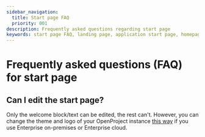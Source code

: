 ```yaml
---
sidebar_navigation:
  title: Start page FAQ
  priority: 001
description: Frequently asked questions regarding start page
keywords: start page FAQ, landing page, application start page, homepage
---
```


# Frequently asked questions (FAQ) for start page

## Can I edit the start page?

Only the welcome block/text can be edited, the rest can't. However, you can change the theme and logo of your OpenProject instance [this way](../../../system-admin-guide/design) if you use Enterprise on-premises or Enterprise cloud.